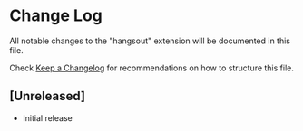 # Change Log

All notable changes to the "hangsout" extension will be documented in this file.

Check [Keep a Changelog](http://keepachangelog.com/) for recommendations on how to structure this file.

## [Unreleased]

- Initial release